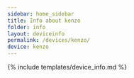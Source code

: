 ```yaml
---
sidebar: home_sidebar
title: Info about kenzo
folder: info
layout: deviceinfo
permalink: /devices/kenzo/
device: kenzo
---
```

{% include templates/device_info.md %}
